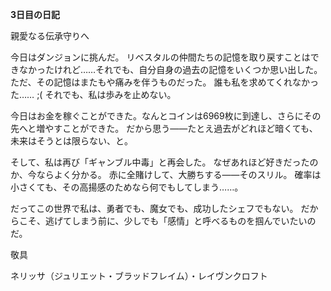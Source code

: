 <!-- title: ネリッサの日記: 3日目 -->

**3日目の日記**

親愛なる伝承守りへ

今日はダンジョンに挑んだ。
リベスタルの仲間たちの記憶を取り戻すことはできなかったけれど……それでも、自分自身の過去の記憶をいくつか思い出した。
ただ、その記憶はまたもや痛みを伴うものだった。
誰も私を求めてくれなかった…… ;(
それでも、私は歩みを止めない。

今日はお金を稼ぐことができた。なんとコインは6969枚に到達し、さらにその先へと増やすことができた。
だから思う――たとえ過去がどれほど暗くても、未来はそうとは限らない、と。

そして、私は再び「ギャンブル中毒」と再会した。
なぜあれほど好きだったのか、今ならよく分かる。
赤に全賭けして、大勝ちする――そのスリル。
確率は小さくても、その高揚感のためなら何でもしてしまう……。

だってこの世界で私は、勇者でも、魔女でも、成功したシェフでもない。
だからこそ、逃げてしまう前に、少しでも「感情」と呼べるものを掴んでいたいのだ。

敬具

ネリッサ（ジュリエット・ブラッドフレイム）・レイヴンクロフト

